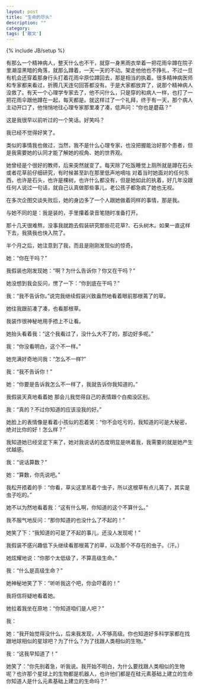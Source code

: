 ```yaml
---
layout: post
title: "生命的尽头"
description: ""
category: 
tags: ['散文']
---
```

{% include JB/setup %}

有那么一个精神病人，整天什么也不干，就穿一身黑雨衣举着一把花雨伞蹲在院子里潮湿黑暗的角落，就那么蹲着，一天一天的不动。架走他他也不挣扎，不过一旦有机会还穿着那身行头打着花雨伞原位蹲回去，那是相当的执着。很多精神病医师和专家都来看过，折腾几天连句回答都没有。于是大家都放弃了，说那个精神病人没救了。有天一个心理学专家去了，他不问什么，只是穿的和病人一样，也打了一把花雨伞跟他蹲在一起，每天都是。就这样过了一个礼拜，终于有一天，那个病人主动开口了，他悄悄地往心理专家那里凑了凑，低声问：“你也是蘑菇？”

<!--more-->
这是我很早以前听过的一个笑话。好笑吗？

我已经不觉得好笑了。

类似的事情我也做过，当然，我不是什么心理专家，也没把握能治好那个患者，但是我需要她的认同才能了解她的视角、她的世界观。

她曾经是个很好的教师，后来突然就变了。每天除了吃饭睡觉上厕所就是蹲在石头或者花草前仔细研究，有时候甚至趴在那里低声地嘀咕 对着当时她面对的任何东西，也许是石头，也许是棵树，也许什么都没有，但是她如此的执着，好几年没跟任何人说过一句话，就自己认真做那些事儿，老公孩子都急疯了她也无视。

在多次企图交谈失败后，她的身边多了一个人跟她做着同样的事情，那是我。

与她不同的是：我是装的，手里攥着录音笔随时准备打开。

那十几天很难熬，没事我就跑去假装研究那些花花草?、石头树木。如果一直这样下去，我猜我也快入院了。

半个月之后，她注意到了我，而且是刚刚发现似的惊奇。

她：“你在干吗？”

我假装也刚发现她：“啊？为什么告诉你？你又在干吗？”

她没想到我会反问，愣了一下：“你到底在干吗？”

我：“我不告诉你。”说完我继续假装兴致盎然地看着眼前那根蔫了的草。

她往我跟前凑了凑，也看那根草。

我装作很神秘地用手捂上不让看。

她抬头看着我：“这个我看过了，没什么大不了的，那边好多呢。”

我：“你没看明白，这个不一样。”

她充满好奇地问我：“怎么不一样?”

我：“我不告诉你！”

她：“你要是告诉我怎么不一样了，我就告诉你我知道的。”

我假装天真地看着她 那会儿我觉得自己的表情跟个白痴没区别。

我：“真的？不过你知道的应该没我的好。”

她脸上的表情像是看着小孩似的忍着笑：“你不会吃亏的，我知道的可是大秘密，绝对比你的好！怎么样？”

我知道她已经坚定下来了，她对我说话的态度明显是哄着我，我需要的就是她产生优越感。

我：“说话算数？”

她：“算数，你先说吧。”

我松开捂着的手：“你看，草尖这里吊着个虫子，所以这根草有点儿蔫了，其实是虫子吃的。”

她不以为然地看着我：“这有什么啊，你知道的这个不算什么。”

我不服气地反问：“那你知道的也没什么了不起的！”

她笑了下：“我知道的可是了不起的事儿，还没人发现呢！”

我假装不感兴趣低下头继续看那根蔫了的草，以及那个不存在的虫子。（汗。）

她炫耀地说：“你那个太低级了，不算高级生命。”

我：“什么是高级生命？”

她神秘地笑了下：“听听我这个吧，你会吓着的！”

我将信将疑地看着她。

她拉着我坐在原地：“你知道咱们是人吧？”

我：

她：“我开始觉得没什么，后来我发现，人不够高级。你也知道好多科学家都在找跟地球相似的星球吧？为了什么？为了找跟人类相似的生物。”

我：“这我早知道了！”

她笑了：“你先别着急，听我说。我开始不明白，为什么要找跟人类相似的生物呢？也许那个星球上的生物都是机器人，也许他们都是在硅元素基础上建立的生命 你知道人是什么元素基础上建立的生命吗？”